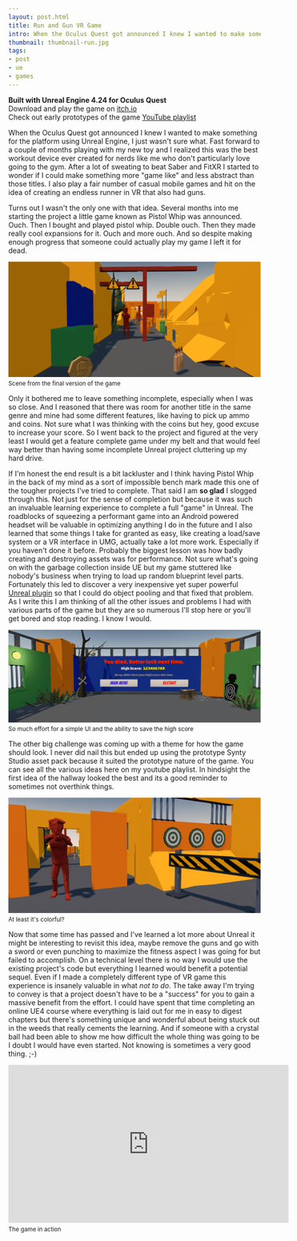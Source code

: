 ```yaml
---
layout: post.html
title: Run and Gun VR Game 
intro: When the Oculus Quest got announced I knew I wanted to make something for the platform using Unreal Engine. After a few months playing with my new toy and I realized this was the best workout device ever. After a lot of sweating to beat Saber and FitXR I started to wonder if I could make something more "game like" and less abstract than those titles. And so the idea of an endless runner with guns came to mind.
thumbnail: thumbnail-run.jpg
tags: 
- post
- ue
- games
---
```


**Built with Unreal Engine 4.24 for Oculus Quest**\
Download and play the game on [itch.io](https://rustbucket71.itch.io/run-and-gun)\
Check out early prototypes of the game [YouTube playlist](https://youtube.com/playlist?list=PLHf1uI_pZsIVRWYqYhi-3hMh1fY9UZpvx)


When the Oculus Quest got announced I knew I wanted to make something for the platform using Unreal Engine, I just wasn't sure what. Fast forward to a couple of months playing with my new toy and I realized this was the best workout device ever created for nerds like me who don't particularly love going to the gym. After a lot of sweating to beat Saber and FitXR I started to wonder if I could make something more "game like" and less abstract than those titles. I also play a fair number of casual mobile games and hit on the idea of creating an endless runner in VR that also had guns.

Turns out I wasn't the only one with that idea. Several months into me starting the project a little game known as Pistol Whip was announced. Ouch. Then I bought and played pistol whip. Double ouch. Then they made really cool expansions for it. Ouch and more ouch. And so despite making enough progress that someone could actually play my game I left it for dead.

![screenshot](/img/posts/rungun/811NfK.png)
<small>Scene from the final version of the game</small>

Only it bothered me to leave something incomplete, especially when I was so close. And I reasoned that there was room for another title in the same genre and mine had some different features, like having to pick up ammo and coins. Not sure what I was thinking with the coins but hey, good excuse to increase your score. So I went back to the project and figured at the very least I would get a feature complete game under my belt and that would feel way better than having some incomplete Unreal project cluttering up my hard drive.

If I'm honest the end result is a bit lackluster and I think having Pistol Whip in the back of my mind as a sort of impossible bench mark made this one of the tougher projects I've tried to complete. That said I am **so glad** I slogged through this. Not just for the sense of completion but because it was such an invaluable learning experience to complete a full "game" in Unreal. The roadblocks of squeezing a performant game into an Android powered headset will be valuable in optimizing anything I do in the future and I also learned that some things I take for granted as easy, like creating a load/save system or a VR interface in UMG, actually take a lot more work. Especially if you haven't done it before. Probably the biggest lesson was how badly creating and destroying assets was for performance. Not sure what's going on with the garbage collection inside UE but my game stuttered like nobody's business when trying to load up random blueprint level parts. Fortunately this led to discover a very inexpensive yet super powerful [Unreal plugin](https://www.unrealengine.com/marketplace/en-US/product/object-pool-plugin) so that I could do object pooling and that fixed that problem. As I write this I am thinking of all the other issues and problems I had with various parts of the game but they are so numerous I'll stop here or you'll get bored and stop reading. I know I would.

![screenshot](/img/posts/rungun/dEtJzc.png)
<small>So much effort for a simple UI and the ability to save the high score</small>

The other big challenge was coming up with a theme for how the game should look. I never did nail this but ended up using the prototype Synty Studio asset pack because it suited the prototype nature of the game. You can see all the various ideas here on my youtube playlist. In hindsight the first idea of the hallway looked the best and its a good reminder to sometimes not overthink things. 

![screenshot](/img/posts/rungun/adwfGC.png)
<small>At least it's colorful?</small>

Now that some time has passed and I've learned a lot more about Unreal it might be interesting to revisit this idea, maybe remove the guns and go with a sword or even punching to maximize the fitness aspect I was going for but failed to accomplish. On a technical level there is no way I would use the existing project's code but everything I learned would benefit a potential sequel. Even if I made a completely different type of VR game this experience is insanely valuable in what *not to do*. The take away I'm trying to convey is that a project doesn't have to be a "success" for you to gain a massive benefit from the effort. I could have spent that time completing an online UE4 course where everything is laid out for me in easy to digest chapters but there's something unique and wonderful about being stuck out in the weeds that really cements the learning. And if someone with a crystal ball had been able to show me how difficult the whole thing was going to be I doubt I would have even started. Not knowing is sometimes a very good thing. ;-)

<iframe width="560" height="315" src="https://www.youtube.com/embed/ediQ94EqmW0" title="YouTube video player" frameborder="0" allow="accelerometer; autoplay; clipboard-write; encrypted-media; gyroscope; picture-in-picture" allowfullscreen></iframe>
<small>The game in action</small>